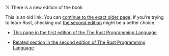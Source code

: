 % There is a new edition of the book

This is an old link. You can [continue to the exact older page][1].
If you're trying to learn Rust, checking out [the second edition][2] might be a better choice.

* [This page in the first edition of the The Rust Programming Language][1]

* [Related section in the second edition of The Rust Programming Language][2]


[1]: first-edition/the-stack-and-the-heap.html
[2]: second-edition/ch04-01-what-is-ownership.html#the-stack-and-the-heap
